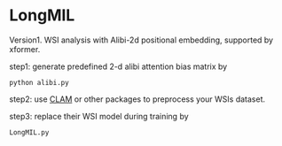 # LongMIL
Version1. WSI analysis with Alibi-2d positional embedding, supported by xformer.

step1: generate predefined 2-d alibi attention bias matrix by
```
python alibi.py
```

step2: use [CLAM](https://github.com/mahmoodlab/CLAM) or other packages to preprocess your WSIs dataset.

step3: replace their WSI model during training by 
```
LongMIL.py
``` 
